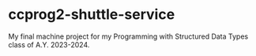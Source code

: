# ccprog2-shuttle-service
My final machine project for my Programming with Structured Data Types class of A.Y. 2023-2024.
